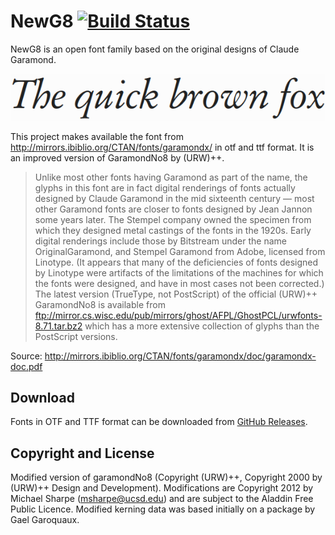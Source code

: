 # NewG8 [![Build Status](https://travis-ci.com/probonopd/font-garamondx.svg?branch=master)](https://travis-ci.com/probonopd/font-garamondx)

NewG8 is an open font family based on the original designs of Claude Garamond.

![](fox.png)

This project makes available the font from http://mirrors.ibiblio.org/CTAN/fonts/garamondx/ in otf and ttf format. It is an improved version of GaramondNo8 by (URW)++.

> Unlike most other fonts having Garamond as part of the name, the glyphs in this font are in fact digital renderings of fonts actually designed by Claude Garamond in the mid sixteenth century — most other Garamond fonts are closer to fonts designed by Jean Jannon some years later. The Stempel company owned the specimen from which they designed metal castings of the fonts in the 1920s. Early digital renderings include those by Bitstream under the name OriginalGaramond, and Stempel Garamond from Adobe, licensed from Linotype. (It appears that many of the deficiencies of fonts designed by Linotype were artifacts of the limitations of the machines for which the fonts were designed, and have in most cases not been corrected.) The latest version (TrueType, not PostScript) of the official (URW)++ GaramondNo8 is available from ftp://mirror.cs.wisc.edu/pub/mirrors/ghost/AFPL/GhostPCL/urwfonts-8.71.tar.bz2 which has a more extensive collection of glyphs than the PostScript versions.

Source: http://mirrors.ibiblio.org/CTAN/fonts/garamondx/doc/garamondx-doc.pdf

## Download

Fonts in OTF and TTF format can be downloaded from [GitHub Releases](../../releases/tag/continuous).

## Copyright and License

Modified version of garamondNo8 (Copyright (URW)++, Copyright 2000 by (URW)++ Design and Development). Modifications are Copyright 2012 by Michael Sharpe (msharpe@ucsd.edu) and are subject to the Aladdin Free Public Licence. Modified kerning data was based initially on a package by Gael Garoquaux.
